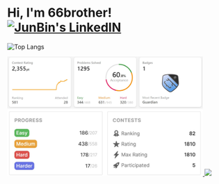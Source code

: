 # Hi, I'm 66brother!<a href="https://www.linkedin.com/in/junbin-liang-482556176/"> <img alt="JunBin's LinkedIN" width="40px" src="https://cdn.jsdelivr.net/npm/simple-icons@3.0.1/icons/linkedin.svg" /> </a> 
 


<img align="left" alt="" width="600px" src="./4.gif" /> 

![Top Langs](https://github-readme-stats.vercel.app/api/top-langs/?username=JunBinLiang&layout=compact&theme=nord)


 <a href="https://leetcode.com/66brother/">
  <img src="./leetcode.jpg" width="450"/>
</a> 

 <a href="https://binarysearch.com/@/66brother">
  <img src="./binarysearch.jpg" width="450"/>
</a>

 <img src="https://github.com/SP-XD/SP-XD/blob/main/images/dino.gif?raw=true" />

